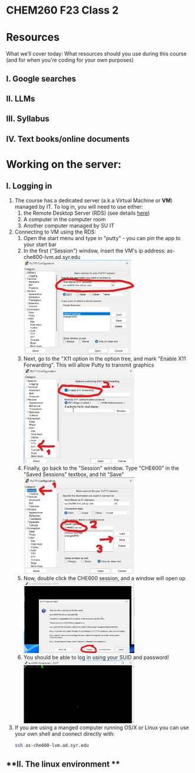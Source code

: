 # CHEM260 F23 Class 2

# Resources

What we’ll cover today: What resources should you use during this course (and for when you're coding for your own purposes)

## **I. Google searches**

## **II. LLMs**

## **III. Syllabus**

## **IV. Text books/online documents**

# **Working on the server:**

## **I. Logging in**
1. The course has a dedicated server (a.k.a Virtual Machine or <b>VM</b>) managed by IT. To log in, you will need to use either:
    1. the Remote Desktop Server (RDS) (see details [here](https://su-jsm.atlassian.net/wiki/spaces/ITHELP/pages/159941534/Remote+Desktop+Services+RDS))
    2. A computer in the computer room
    3. Another computer managed by SU IT
2. Connecting to VM using the RDS:
    1. Open the start menu and type in "putty" - you can pin the app to your start bar
    2. In the first ("Session") window, insert the VM's ip address: as-che600-lvm.ad.syr.edu <br><img src="./images/putty_01.png" width="300"/>
    3. Next, go to the "X11 option in the option tree, and mark "Enable X11 Forwarding". This will allow Putty to transmit graphics<br><img src="./images/putty_02.png" width="300"/>
    4. Finally, go back to the "Session" window. Type "CHE600" in the "Saved Sessions" textbox, and hit "Save"<br><img src="./images/putty_03.png" width="300"/>
    5. Now, double click the CHE600 session, and a window will open up<br><img src="./images/putty_04.png" width="300"/>
    6. You should be able to log in using your SUID and password!<br><img src="./images/putty_05.png" width="300"/>
3. If you are using a manged computer running OS/X or Linux you can use your own shell and connect directly with: 
    ```bash
    ssh as-che600-lvm.ad.syr.edu
    ```
## **II. The linux environment **

